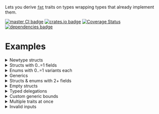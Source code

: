 <!-- cargo-rdme start -->

Lets you derive [`fmt`](https://doc.rust-lang.org/stable/core/fmt/) traits on types wrapping types that already implement them.

[![master CI badge](https://img.shields.io/github/actions/workflow/status/Alorel/delegate-display-rs/test.yml?label=master%20CI)](https://github.com/Alorel/delegate-display-rs/actions/workflows/test.yml?query=branch%3Amaster)
[![crates.io badge](https://img.shields.io/crates/v/delegate-display)](https://crates.io/crates/delegate-display)
[![Coverage Status](https://coveralls.io/repos/github/Alorel/delegate-display-rs/badge.svg?branch=master)](https://coveralls.io/github/Alorel/delegate-display-rs?branch=master)
[![dependencies badge](https://img.shields.io/librariesio/release/cargo/delegate-display)](https://libraries.io/cargo/delegate-display)

# Examples
<details><summary>Newtype structs</summary>

```rust
struct SomeType;
impl core::fmt::Display for SomeType {
  fn fmt(&self, f: &mut core::fmt::Formatter<'_>) -> core::fmt::Result {
    f.write_str(">foo<")
  }
}

#[derive(DelegateDisplay)]
struct Foo(SomeType);

assert_eq!(format!("{}", Foo(SomeType)), ">foo<");
```

</details>
<details><summary>Structs with 0..=1 fields</summary>

```rust
struct SomeType;
impl core::fmt::Debug for SomeType {
  fn fmt(&self, f: &mut core::fmt::Formatter<'_>) -> core::fmt::Result {
    f.write_str(">foo<")
  }
}

#[derive(DelegateDebug)]
struct Foo { some_field: SomeType }

assert_eq!(format!("{:?}", Foo { some_field: SomeType }), ">foo<");
```

</details>
<details><summary>Enums with 0..=1 variants each</summary>

```rust
struct SomeType;
struct AnotherType;

impl core::fmt::Display for SomeType {
  fn fmt(&self, f: &mut core::fmt::Formatter<'_>) -> core::fmt::Result {
    f.write_str(">foo<")
  }
}
impl core::fmt::Display for AnotherType {
  fn fmt(&self, f: &mut core::fmt::Formatter<'_>) -> core::fmt::Result {
    f.write_str(">bar<")
  }
}

#[derive(DelegateDisplay)]
enum MyEnum {
  Foo,
  Bar(SomeType),
  Qux { baz: AnotherType }
}

assert_eq!(format!("{}", MyEnum::Bar(SomeType)), ">foo<");
assert_eq!(format!("{}", MyEnum::Qux { baz: AnotherType }), ">bar<");
```

</details>
<details><summary>Generics</summary>

Generics are handled automatically for you.

```rust
#[derive(DelegateDisplay)]
struct MyStruct<T>(T);

#[derive(DelegateDisplay)]
enum MyEnum<A, B> {
  A(A),
  B { value: B },
}

assert_eq!(format!("{}", MyStruct(50)), "50");
assert_eq!(format!("{}", MyEnum::<u8, i8>::A(75)), "75");
assert_eq!(format!("{}", MyEnum::<u8, i8>::B { value: -1 }), "-1");
```

</details>
<details><summary>Structs & enums with 2+ fields</summary>

The field being delegated to must be marked with the appropriate attribute.

```rust

#[derive(DelegateDisplay)]
struct MyStruct<T> {
  label: String,
  #[ddisplay]
  value: T,
}

#[derive(DelegateDebug)]
enum MyEnum {
  Foo(#[ddebug] String, u8),
  Bar { baz: u8, #[ddebug] qux: u8 }
}

let my_struct = MyStruct { label: "foo".into(), value: 42 };
assert_eq!(format!("{}", my_struct), "42");

let my_enum = MyEnum::Foo(".".into(), 1);
assert_eq!(format!("{:?}", my_enum), "\".\"");

let my_enum = MyEnum::Bar { baz: 2, qux: 3 };
assert_eq!(format!("{:?}", my_enum), "3");
```

</details>
<details><summary>Empty structs</summary>

```rust
#[derive(DelegateDebug, DelegateDisplay)]
struct Foo;

#[derive(DelegateDebug, DelegateDisplay)]
struct Bar{}

#[derive(DelegateDebug, DelegateDisplay)]
struct Qux();

assert_eq!(format!("{}-{:?}", Foo, Foo), "-");
assert_eq!(format!("{}-{:?}", Bar{}, Bar{}), "-");
assert_eq!(format!("{}-{:?}", Qux(), Qux()), "-");
```

</details>
<details><summary>Typed delegations</summary>

Can be useful for further prettifying the output.

```rust
/// Some type that `Deref`s to the type we want to use in our formatting, in this case, `str`.
#[derive(Debug)]
struct Wrapper(&'static str);
impl std::ops::Deref for Wrapper {
  type Target = str;
  fn deref(&self) -> &Self::Target {
    self.0
  }
}

#[derive(DelegateDebug)]
#[ddebug(delegate_to(str))] // ignore `Wrapper` and debug the `str` it `Deref`s instead
struct Typed(Wrapper);

#[derive(DelegateDebug)] // Included for comparison
struct Base(Wrapper);

assert_eq!(format!("{:?}", Typed(Wrapper("foo"))), "\"foo\"");
assert_eq!(format!("{:?}", Base(Wrapper("bar"))), "Wrapper(\"bar\")");
```

</details>
<details><summary>Custom generic bounds</summary>

```rust
struct CopyDisplayable<T>(T); // Implements Deref

impl<T: Copy> Display for CopyDisplayable<T> {
  fn fmt(&self, f: &mut Formatter<'_>) -> fmt::Result {
    unimplemented!("Nonsense generic bound - base bounds don't work.");
  }
}

// Without these options the implementation would have a predicate of `CopyDisplayable<T>: Debug` which would
// effectively mean `T: Copy`; we can transform it to `T: Display` because `CopyDisplayable` derefs to `T`.
#[derive(DelegateDisplay)]
#[ddisplay(bounds(T: Display), delegate_to(T))]
struct Displayable<T>(CopyDisplayable<T>);

let dbg = Displayable::<String>(CopyDisplayable("cdbg".into()));
assert_eq!(format!("{}", dbg), "cdbg");
```

</details>
<details><summary>Multiple traits at once</summary>

Instead of re-parsing your struct/enum multiple times, you can instead derive `DelegateFmt`.
It supports every individual macro's attribute along with `dany` as a catch-all default.

```rust
struct Wrapper(u8); // implements Deref

#[derive(DelegateFmt)]
#[dfmt(dany(delegate_to(u8)), ddebug, ddisplay, dbinary)]
struct MyStruct(#[dany] Wrapper, #[dbinary] Wrapper);

assert_eq!(format!("{:?}", MyStruct::new(1, 2)), "1");
assert_eq!(format!("{}", MyStruct::new(3, 4)), "3");
assert_eq!(format!("{:b}", MyStruct::new(5, 6)), "110");
```

</details>
<details><summary>Invalid inputs</summary>

```rust
#[derive(delegate_display::DelegateDebug)]
struct TooManyFields1 {
  foo: u8,
  bar: u8, // No fields marked with `#[ddebug]` or `#[dany]`
}
```

```rust
#[derive(delegate_display::DelegateDebug)]
struct TooManyFields2(u8, u8); // No fields marked with `#[ddebug]` or `#[dany]`
```

```rust
#[derive(delegate_display::DelegateDebug)]
enum SomeEnum {
  A, // this is ok
  B(u8), // this is ok
  C { foo: u8 }, // this is ok
  D(u8, u8), // ERR: No fields marked with `#[ddebug]` or `#[dany]`
  E { foo: u8, bar: u8 } // ERR: No fields marked with `#[ddebug]` or `#[dany]`
}
```

```rust
#[derive(delegate_display::DelegateDebug)]
union Foo { bar: u8 } // Unions are not supported
```

```rust
struct NonDebug;

#[derive(DelegateDebug)]
struct Foo<A, B>(A, B);

format!("{:?}", Foo(NonDebug, 1)); // NonDebug does not implement Debug
```

</details>

<!-- cargo-rdme end -->
